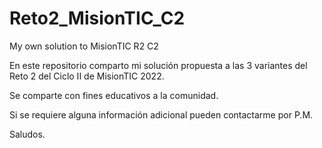 # Reto2_MisionTIC_C2
My own solution to MisionTIC R2 C2

En este repositorio comparto mi solución propuesta a las 3 variantes del Reto 2 del Ciclo II de MisionTIC 2022.

Se comparte con fines educativos a la comunidad.

Si se requiere alguna información adicional pueden contactarme por P.M.

Saludos.
